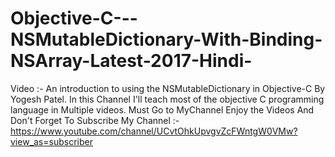 # Objective-C---NSMutableDictionary-With-Binding-NSArray-Latest-2017-Hindi-
Video :- An introduction to using the NSMutableDictionary in Objective-C By Yogesh Patel. In this Channel I'll teach most of the objective C programming language in Multiple videos.   Must Go to MyChannel Enjoy the Videos And Don't Forget To Subscribe My Channel :- https://www.youtube.com/channel/UCvtOhkUpvgvZcFWntgW0VMw?view_as=subscriber
